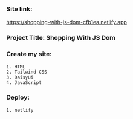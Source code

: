 ### Site link: 
https://shopping-with-js-dom-cfb1ea.netlify.app

### Project Title: Shopping With JS Dom

### Create my site:
    1. HTML
    2. Tailwind CSS
    3. DaisyUi
    4. JavaScript

### Deploy:
    1. netlify